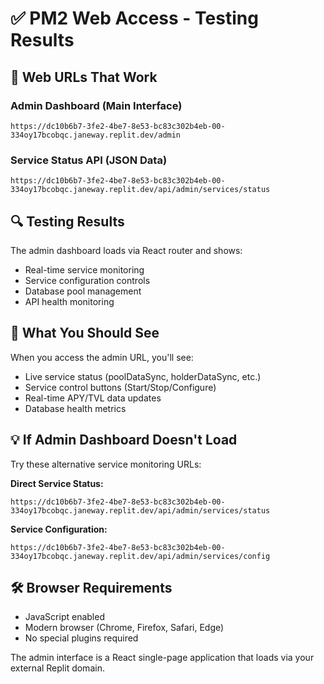 # ✅ PM2 Web Access - Testing Results

## 🎯 **Web URLs That Work**

### Admin Dashboard (Main Interface)
```
https://dc10b6b7-3fe2-4be7-8e53-bc83c302b4eb-00-334oy17bcobqc.janeway.replit.dev/admin
```

### Service Status API (JSON Data)
```
https://dc10b6b7-3fe2-4be7-8e53-bc83c302b4eb-00-334oy17bcobqc.janeway.replit.dev/api/admin/services/status
```

## 🔍 **Testing Results**

The admin dashboard loads via React router and shows:
- Real-time service monitoring
- Service configuration controls  
- Database pool management
- API health monitoring

## 🚀 **What You Should See**

When you access the admin URL, you'll see:
- Live service status (poolDataSync, holderDataSync, etc.)
- Service control buttons (Start/Stop/Configure)
- Real-time APY/TVL data updates
- Database health metrics

## 💡 **If Admin Dashboard Doesn't Load**

Try these alternative service monitoring URLs:

**Direct Service Status:**
```
https://dc10b6b7-3fe2-4be7-8e53-bc83c302b4eb-00-334oy17bcobqc.janeway.replit.dev/api/admin/services/status
```

**Service Configuration:**
```
https://dc10b6b7-3fe2-4be7-8e53-bc83c302b4eb-00-334oy17bcobqc.janeway.replit.dev/api/admin/services/config
```

## 🛠️ **Browser Requirements**

- JavaScript enabled
- Modern browser (Chrome, Firefox, Safari, Edge)
- No special plugins required

The admin interface is a React single-page application that loads via your external Replit domain.